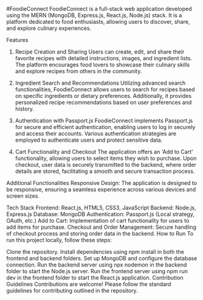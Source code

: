#FoodieConnect
FoodieConnect is a full-stack web application developed using the MERN (MongoDB, Express.js, React.js, Node.js) stack. It is a platform dedicated to food enthusiasts, allowing users to discover, share, and explore culinary experiences.

Features
1. Recipe Creation and Sharing
Users can create, edit, and share their favorite recipes with detailed instructions, images, and ingredient lists. The platform encourages food lovers to showcase their culinary skills and explore recipes from others in the community.

2. Ingredient Search and Recommendations
Utilizing advanced search functionalities, FoodieConnect allows users to search for recipes based on specific ingredients or dietary preferences. Additionally, it provides personalized recipe recommendations based on user preferences and history.


3. Authentication with Passport.js
FoodieConnect implements Passport.js for secure and efficient authentication, enabling users to log in securely and access their accounts. Various authentication strategies are employed to authenticate users and protect sensitive data.

4. Cart Functionality and Checkout
The application offers an 'Add to Cart' functionality, allowing users to select items they wish to purchase. Upon checkout, user data is securely transmitted to the backend, where order details are stored, facilitating a smooth and secure transaction process.

Additional Functionalities
Responsive Design: The application is designed to be responsive, ensuring a seamless experience across various devices and screen sizes.

Tech Stack
Frontend: React.js, HTML5, CSS3, JavaScript
Backend: Node.js, Express.js
Database: MongoDB
Authentication: Passport.js (Local strategy, OAuth, etc.)
Add to Cart: Implementation of cart functionality for users to add items for purchase.
Checkout and Order Management: Secure handling of checkout process and storing order data in the backend.
How to Run
To run this project locally, follow these steps:

Clone the repository.
Install dependencies using npm install in both the frontend and backend folders.
Set up MongoDB and configure the database connection.
Run the backend server using npx nodemon in the backend folder to start the Node.js server.
Run the frontend server using npm run dev in the frontend folder to start the React.js application.
Contribution Guidelines
Contributions are welcome! Please follow the standard guidelines for contributing outlined in the repository.




